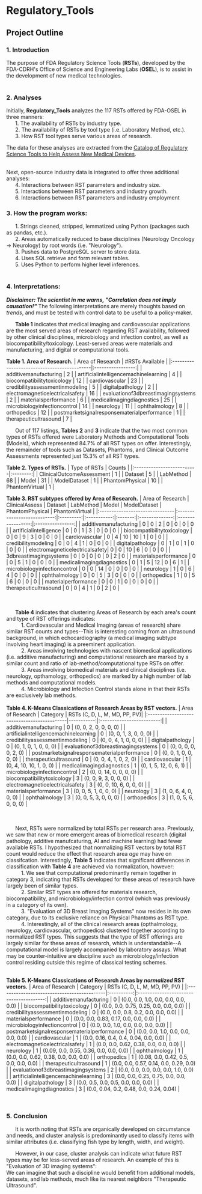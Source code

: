 # Regulatory_Tools

<h2>Project Outline</h2>
<p><b><h3>1. Introduction</h3></b>
The purpose of FDA Regulatory Science Tools (<b>RSTs</b>), developed by the FDA-CDRH's Office of Science and Engineering Labs (<b>OSEL</b>), is to assist in the development of new medical technologies.<br><br>  

<b><h3>2. Analyses</h3></b>
Initially, <b>Regulatory_Tools</b> analyzes the 117 RSTs offered by FDA-OSEL in three manners:</h3><br>
&nbsp;&nbsp;&nbsp;&nbsp;&nbsp;&nbsp;1. The availability of RSTs by industry type. <br>
&nbsp;&nbsp;&nbsp;&nbsp;&nbsp;&nbsp;2. The availability of RSTs by tool type (i.e. Laboratory Method, etc.). <br>
&nbsp;&nbsp;&nbsp;&nbsp;&nbsp;&nbsp;3. How RST tool types serve various areas of research. <br>

The data for these analyses are extracted from the [Catalog of Regulatory Science Tools to Help Assess New Medical Devices](https://www.fda.gov/medical-devices/science-and-research-medical-devices/catalog-regulatory-science-tools-help-assess-new-medical-devices).
  

<br>Next, open-source industry data is integrated to offer three additional analyses: <br>
&nbsp;&nbsp;&nbsp;&nbsp;&nbsp;&nbsp;4. Interactions between RST parameters and industry size. <br>
&nbsp;&nbsp;&nbsp;&nbsp;&nbsp;&nbsp;5. Interactions between RST parameters and industry growth. <br>
&nbsp;&nbsp;&nbsp;&nbsp;&nbsp;&nbsp;6. Interactions between RST parameters and industry employment <br> 

<b><h3>3. How the program works:</h3></b>
&nbsp;&nbsp;&nbsp;&nbsp;&nbsp;&nbsp;1. Strings cleaned, stripped, lemmatized using Python (packages such as pandas, etc.). <br>
&nbsp;&nbsp;&nbsp;&nbsp;&nbsp;&nbsp;2. Areas automatically reduced to base disciplines (Neurology Oncology -> Neurology) by root words (i.e. "Neurology"). <br>
&nbsp;&nbsp;&nbsp;&nbsp;&nbsp;&nbsp;3. Pushes data to PostgreSQL server to store data. <br>
&nbsp;&nbsp;&nbsp;&nbsp;&nbsp;&nbsp;4. Uses SQL retrieve and form relevant tables. <br>
&nbsp;&nbsp;&nbsp;&nbsp;&nbsp;&nbsp;5. Uses Python to perform higher level inferences. <br><br>

<b><h3>4. Interpretations:</h3></b>
<p><b><i> Disclaimer: The scientist in me warns, "Correlation does not imply causation!"</i></b>  The following interpretations are merely thoughts based on <i>trends</i>, and must be tested with control data to be useful to a policy-maker.</p>
&nbsp;&nbsp;&nbsp;&nbsp;&nbsp;&nbsp;<b>Table 1</b> indicates that medical imaging and cardiovascular applications are the most served areas of research regarding RST availability, followed by other clinical disciplines, microbiology and infection control, as well as biocompatibility/toxicology.  Least-served areas were materials and manufacturing, and digital or computational tools.<br> 

<b>Table 1. Area of Research.</b>
| Area of Research                            |   #RSTs Available |
|:--------------------------------------------|:-----------------:|
| additivemanufacturing                       |                 2 |
| artificialintelligencemachinelearning       |                 4 |
| biocompatibilitytoxicology                  |                12 |
| cardiovascular                              |                23 |
| credibilityassessmentinmodeling             |                 5 |
| digitalpathology                            |                 2 |
| electromagneticelectricalsafety             |                16 |
| evaluationof3dbreastimagingsystems          |                 2 |
| materialsperformance                        |                 6 |
| medicalimagingdiagnostics                   |                25 |
| microbiologyinfectioncontrol                |                14 |
| neurology                                   |                11 |
| ophthalmology                               |                 8 |
| orthopedics                                 |                12 |
| postmarketsignalresponsematerialperformance |                 1 |
| therapeuticultrasound                       |                 7 |


&nbsp;&nbsp;&nbsp;&nbsp;&nbsp;&nbsp;Out of 117 listings, <b>Tables 2</b> and <b>3</b> indicate that the two most common types of RSTs offered were Laboratory Methods and Computational Tools (Models), which represented 84.7% of all RST types on offer.  Interestingly, the remainder of tools such as Datasets, Phantoms, and Clinical Outcome Assessments represented just 15.3% of all RST types.<br>

<b>Table 2. Types of RSTs.</b>
| Type of RSTs              |   Counts |
|:--------------------------|:--------:|
| ClinicalOutcomeAssessment |        1 |
| Dataset                   |        5 |
| LabMethod                 |       68 |
| Model                     |       31 |
| ModelDataset              |        1 |
| PhantomPhysical           |       10 |
| PhantomVirtual            |        1 |

<b>Table 3. RST subtypes offered by Area of Research.</b>
| Area of Research               |   ClinicalAssess            |   Dataset |   LabMethod |   Model |   ModelDataset |   PhantomPhysical |   PhantomVirtual |
|:-------------------------------|:---------------------------:|:---------:|:-----------:|:-------:|:--------------:|:-----------------:|:----------------:|
| additivemanufacturing          |                           0 |         0 |           2 |       0 |              0 |                 0 |                0 |
| artificialintelligence         |                           0 |         0 |           1 |       3 |              0 |                 0 |                0 |
| biocompatibilitytoxicology     |                           0 |         0 |           9 |       3 |              0 |                 0 |                0 |
| cardiovascular                 |                           0 |         4 |          10 |      10 |              1 |                 0 |                0 |
| credibilitymodeling            |                           0 |         0 |           4 |       1 |              0 |                 0 |                0 |
| digitalpathology               |                           0 |         1 |           0 |       1 |              0 |                 0 |                0 |
| electromagneticelectricalsafety|                           0 |         0 |          10 |       6 |              0 |                 0 |                0 |
| 3dbreastimagingsystems         |                           0 |         0 |           0 |       0 |              0 |                 2 |                0 |
| materialsperformance           |                           0 |         0 |           5 |       1 |              0 |                 0 |                0 |
| medicalimagingdiagnostics      |                           0 |         1 |           5 |      12 |              0 |                 6 |                1 |
| microbiologyinfectioncontrol   |                           0 |         0 |          14 |       0 |              0 |                 0 |                0 |
| neurology                      |                           1 |         0 |           6 |       4 |              0 |                 0 |                0 |
| ophthalmology                  |                           0 |         0 |           5 |       3 |              0 |                 0 |                0 |
| orthopedics                    |                           1 |         0 |           5 |       6 |              0 |                 0 |                0 |
| materialperformance            |                           0 |         0 |           1 |       0 |              0 |                 0 |                0 |
| therapeuticultrasound          |                           0 |         0 |           4 |       1 |              0 |                 2 |                0 |


<br><br>&nbsp;&nbsp;&nbsp;&nbsp;&nbsp;&nbsp;<b>Table 4</b> indicates that clustering Areas of Research by each area's count and type of RST offerings indicates:<br>
&nbsp;&nbsp;&nbsp;&nbsp;&nbsp;&nbsp;&nbsp;&nbsp;&nbsp;&nbsp;1. Cardiovascular and Medical Imaging (areas of research) share similar RST counts and types--This is interesting coming from an ultrasound background, in which echocardiography (a medical imaging subtype involving heart imaging) is a preeminent application.<br>
&nbsp;&nbsp;&nbsp;&nbsp;&nbsp;&nbsp;&nbsp;&nbsp;&nbsp;&nbsp;2. Areas involving technologies with nascent biomedical applications (i.e. additive manufacturing) and computational research are marked by a similar count and ratio of lab-method/computational type RSTs on offer.<br>
&nbsp;&nbsp;&nbsp;&nbsp;&nbsp;&nbsp;&nbsp;&nbsp;&nbsp;&nbsp;3. Areas involving biomedical materials and clinical disciplines (i.e. neurology, opthamology, orthopedics) are marked by a high number of lab methods and computational models.<br>
&nbsp;&nbsp;&nbsp;&nbsp;&nbsp;&nbsp;&nbsp;&nbsp;&nbsp;&nbsp;4. Microbiology and Infection Control stands alone in that their RSTs are exclusively lab methods.<br><br>
<b>Table 4. K-Means Classications of Research Areas by RST vectors.</b>
| Area of Research                            |   Category | RSTs (C, D, L, M, MD, PP, PV)|
|:--------------------------------------------|-----------:|:-------------------------:|
| additivemanufacturing                       |          0 | (0, 0, 2, 0, 0, 0, 0)     |
| artificialintelligencemachinelearning       |          0 | (0, 0, 1, 3, 0, 0, 0)     |
| credibilityassessmentinmodeling             |          0 | (0, 0, 4, 1, 0, 0, 0)     |
| digitalpathology                            |          0 | (0, 1, 0, 1, 0, 0, 0)     |
| evaluationof3dbreastimagingsystems          |          0 | (0, 0, 0, 0, 0, 2, 0)     |
| postmarketsignalresponsematerialperformance |          0 | (0, 0, 1, 0, 0, 0, 0)     |
| therapeuticultrasound                       |          0 | (0, 0, 4, 1, 0, 2, 0)     |
| cardiovascular                              |          1 | (0, 4, 10, 10, 1, 0, 0)   |
| medicalimagingdiagnostics                   |          1 | (0, 1, 5, 12, 0, 6, 1)    |
| microbiologyinfectioncontrol                |          2 | (0, 0, 14, 0, 0, 0, 0)    |
| biocompatibilitytoxicology                  |          3 | (0, 0, 9, 3, 0, 0, 0)     |
| electromagneticelectricalsafety             |          3 | (0, 0, 10, 6, 0, 0, 0)    |
| materialsperformance                        |          3 | (0, 0, 5, 1, 0, 0, 0)     |
| neurology                                   |          3 | (1, 0, 6, 4, 0, 0, 0)     |
| ophthalmology                               |          3 | (0, 0, 5, 3, 0, 0, 0)     |
| orthopedics                                 |          3 | (1, 0, 5, 6, 0, 0, 0)     |

<br><br>&nbsp;&nbsp;&nbsp;&nbsp;&nbsp;&nbsp;Next, RSTs were normalized by total RSTs per research area. Previously, we saw that new or more emergent areas of biomedical research (digital pathology, additive manufcaturing, AI and machine learning) had fewer available RSTs.  I hypothesized that normalizing RST vectors by total RST count would reduce the effect that research area <i>age</i> may have on classifcation. Interestingly, <b>Table 5</b> indicates that significant differences in classification with <b>Table 4</b> are achieved via normalization, however:<br>
&nbsp;&nbsp;&nbsp;&nbsp;&nbsp;&nbsp;&nbsp;&nbsp;&nbsp;&nbsp;1. We see that computational predominantly remain together in category 3, indicating that RSTs developed for these areas of research have largely been of similar types.<br>
&nbsp;&nbsp;&nbsp;&nbsp;&nbsp;&nbsp;&nbsp;&nbsp;&nbsp;&nbsp;2. Similar RST types are offered for materials research, biocompatibility, and microbiology/infection control (which was previously in a category of its own). <br>
&nbsp;&nbsp;&nbsp;&nbsp;&nbsp;&nbsp;&nbsp;&nbsp;&nbsp;&nbsp;3. "Evaluation of 3D Breast Imaging Systems" now resides in its own category, due to its exclusive reliance on Physical Phantoms as RST type.<br>
&nbsp;&nbsp;&nbsp;&nbsp;&nbsp;&nbsp;&nbsp;&nbsp;&nbsp;&nbsp;4. Interestingly, all of the clinical research areas (opthalmology, neurology, cardiovascular, orthopedics) clustered together according to normalized RST types.  This suggests that the type of RST offerings are largely similar for these areas of research, which is understandable--A computational model is largely accompanied by laboratory assays.  What may be counter-intuitive are discipline such as microbiology/infection control residing outside this regime of classical testing schemes.<br><br>


<b>Table 5. K-Means Classications of Research Areas by <i>normalized</i> RST vectors.</b>
| Area of Research                            |   Category | RSTs (C, D, L, M, MD, PP, PV)           |
|:--------------------------------------------|:----------:|:---------------------------------------:|
| additivemanufacturing                       |          0 | (0.0, 0.0, 1.0, 0.0, 0.0, 0.0, 0.0)     |
| biocompatibilitytoxicology                  |          0 | (0.0, 0.0, 0.75, 0.25, 0.0, 0.0, 0.0)   |
| credibilityassessmentinmodeling             |          0 | (0.0, 0.0, 0.8, 0.2, 0.0, 0.0, 0.0)     |
| materialsperformance                        |          0 | (0.0, 0.0, 0.83, 0.17, 0.0, 0.0, 0.0)   |
| microbiologyinfectioncontrol                |          0 | (0.0, 0.0, 1.0, 0.0, 0.0, 0.0, 0.0)     |
| postmarketsignalresponsematerialperformance |          0 | (0.0, 0.0, 1.0, 0.0, 0.0, 0.0, 0.0)     |
| cardiovascular                              |          1 | (0.0, 0.16, 0.4, 0.4, 0.04, 0.0, 0.0)   |
| electromagneticelectricalsafety             |          1 | (0.0, 0.0, 0.62, 0.38, 0.0, 0.0, 0.0)   |
| neurology                                   |          1 | (0.09, 0.0, 0.55, 0.36, 0.0, 0.0, 0.0)  |
| ophthalmology                               |          1 | (0.0, 0.0, 0.62, 0.38, 0.0, 0.0, 0.0)   |
| orthopedics                                 |          1 | (0.08, 0.0, 0.42, 0.5, 0.0, 0.0, 0.0)   |
| therapeuticultrasound                       |          1 | (0.0, 0.0, 0.57, 0.14, 0.0, 0.29, 0.0)  |
| evaluationof3dbreastimagingsystems          |          2 | (0.0, 0.0, 0.0, 0.0, 0.0, 1.0, 0.0)     |
| artificialintelligencemachinelearning       |          3 | (0.0, 0.0, 0.25, 0.75, 0.0, 0.0, 0.0)   |
| digitalpathology                            |          3 | (0.0, 0.5, 0.0, 0.5, 0.0, 0.0, 0.0)     |
| medicalimagingdiagnostics                   |          3 | (0.0, 0.04, 0.2, 0.48, 0.0, 0.24, 0.04) |

<br>
<b><h3>5. Conclusion</h3></b>

&nbsp;&nbsp;&nbsp;&nbsp;&nbsp;&nbsp;It is worth noting that RSTs are organically developed on circumstance and needs, and cluster analysis is predominantly used to classify items with similar attributes (i.e. classifying fish type by length, width, and weight).<br>

&nbsp;&nbsp;&nbsp;&nbsp;&nbsp;&nbsp;However, in our case, cluster analysis can indicate what future RST types may be for less-served areas of research. An example of this is "Evaluation of 3D imaging systems": <br>We can imagine that such a discipline would benefit from additional models, datasets, and lab methods, much like its nearest neighbors "Therapeutic Ultrasound".<br>
